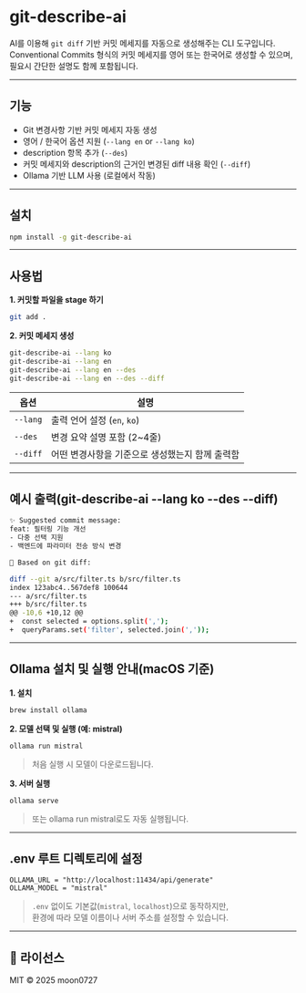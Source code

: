 # git-describe-ai

AI를 이용해 `git diff` 기반 커밋 메세지를 자동으로 생성해주는 CLI 도구입니다.  
Conventional Commits 형식의 커밋 메세지를 영어 또는 한국어로 생성할 수 있으며,  
필요시 간단한 설명도 함께 포함됩니다.

---

## 기능

- Git 변경사항 기반 커밋 메세지 자동 생성
- 영어 / 한국어 옵션 지원 (`--lang en` or `--lang ko`)
- description 항목 추가 (`--des`)
- 커밋 메세지와 description의 근거인 변경된 diff 내용 확인 (`--diff`)
- Ollama 기반 LLM 사용 (로컬에서 작동)

---

## 설치

```bash
npm install -g git-describe-ai
```

---

## 사용법

**1. 커밋할 파일을 stage 하기**

```bash
git add .
```

**2. 커밋 메세지 생성**

```bash
git-describe-ai --lang ko
git-describe-ai --lang en
git-describe-ai --lang en --des
git-describe-ai --lang en --des --diff
```

| 옵션      | 설명                                               |
|-----------|----------------------------------------------------|
| `--lang`  | 출력 언어 설정 (`en`, `ko`)                        |
| `--des`   | 변경 요약 설명 포함 (2~4줄)                         |
| `--diff`  | 어떤 변경사항을 기준으로 생성했는지 함께 출력함     |

---

## 예시 출력(git-describe-ai --lang ko --des --diff)

```bash
✨ Suggested commit message:
feat: 필터링 기능 개선
- 다중 선택 지원
- 백엔드에 파라미터 전송 방식 변경

📄 Based on git diff:

diff --git a/src/filter.ts b/src/filter.ts
index 123abc4..567def8 100644
--- a/src/filter.ts
+++ b/src/filter.ts
@@ -10,6 +10,12 @@
+  const selected = options.split(',');
+  queryParams.set('filter', selected.join(','));
```

---

## Ollama 설치 및 실행 안내(macOS 기준)

**1. 설치**
```bash
brew install ollama
```

**2. 모델 선택 및 실행 (예: mistral)**
```
ollama run mistral
```
> 처음 실행 시 모델이 다운로드됩니다.

**3. 서버 실행**
```
ollama serve
```
> 또는 ollama run mistral로도 자동 실행됩니다.

---

## .env 루트 디렉토리에 설정

```
OLLAMA_URL = "http://localhost:11434/api/generate"
OLLAMA_MODEL = "mistral"
```
> `.env` 없이도 기본값(`mistral`, `localhost`)으로 동작하지만,  
> 환경에 따라 모델 이름이나 서버 주소를 설정할 수 있습니다.

---
## 🧾 라이선스

MIT © 2025 moon0727

